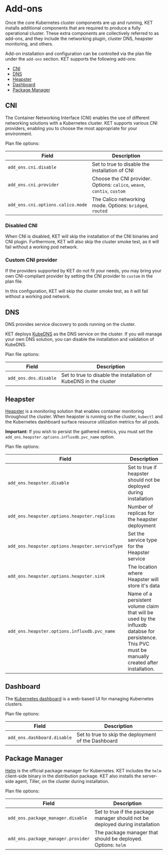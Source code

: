 # Add-ons

Once the core Kubernetes cluster components are up and running, KET installs
additional components that are required to produce a fully operational cluster.
These extra components are collectively referred to as add-ons, and they include
the networking plugin, cluster DNS, heapster monitoring, and others.

Add-on installation and configuration can be controlled via the plan file under 
the `add-ons` section. KET supports the following add-ons:

- [CNI](#cni)
- [DNS](#dns)
- [Heapster](#heapster)
- [Dashboard](#dashboard)
- [Package Manager](#package-manager)

## CNI
The Container Networking Interface (CNI) enables the use of different
networking solutions with a Kubernetes cluster. KET supports various 
CNI providers, enabling you to choose the most appropriate for your environment.

Plan file options:

| Field | Description | 
|-------|-------------|
| `add_ons.cni.disable` | Set to true to disable the installation of CNI | 
| `add_ons.cni.provider` | Choose the CNI provider. Options: `calico`, `weave`, `contiv`, `custom` |
| `add_ons.cni.options.calico.mode` | The Calico networking mode. Options: `bridged`, `routed` |

### Disabled CNI
When CNI is disabled, KET will skip the installation of the CNI binaries and CNI plugin.
Furthermore, KET will also skip the cluster smoke test, as it will fail without a working
pod network.

### Custom CNI provider
If the providers supported by KET do not fit your needs, you may bring your own
CNI-compliant provider by setting the CNI provider to `custom` in the plan file.

In this configuration, KET will skip the cluster smoke test, as it will fail without
a working pod network.

## DNS
DNS provides service discovery to pods running on the cluster. 

KET deploys [KubeDNS](https://github.com/kubernetes/dns) as the DNS service on the cluster. If you will manage your own DNS solution, you can disable the installation and validation of KubeDNS. 

Plan file options:

| Field | Description |
|-------|-------------|
| `add_ons.dns.disable` | Set to true to disable the installation of KubeDNS in the cluster |

## Heapster
[Heapster](https://github.com/kubernetes/heapster) is a monitoring solution that enables container monitoring throughout
the cluster. When heapster is running on the cluster, `kubectl` and the Kubernetes 
dashboard surface resource utilization metrics for all pods.

**Important:** If you wish to persist the gathered metrics, you must set the `add_ons.heapster.options.influxdb.pvc_name` option.

Plan file options:

| Field | Description |
|---------------|-------------|
| `add_ons.heapster.disable` | Set to true if heapster should not be deployed during installation |
| `add_ons.heapster.options.heapster.replicas`  | Number of replicas for the heapster deployment |
| `add_ons.heapster.options.heapster.serviceType` | Set the service type for the Heapster service |
| `add_ons.heapster.options.heapster.sink` | The location where Heapster will store it's data |
| `add_ons.heapster.options.influxdb.pvc_name` | Name of a persistent volume claim that will be used by the influxdb databse for persistence. This PVC must be manually created after installation. |


## Dashboard
The [Kubernetes dashboard](https://github.com/kubernetes/dashboard) is a web-based UI for managing Kubernetes clusters.

Plan file options:

| Field | Description | 
|-------|-------------|
| `add_ons.dashboard.disable` | Set to true to skip the deployment of the Dashboard |


## Package Manager
[Helm](https://github.com/kubernetes/helm) is the official package manager for Kubernetes. KET includes the `helm` client-side binary in the distribution package. KET also installs the server-side agent, Tiller, on the cluster during installation. 

Plan file options:

| Field | Description |
|---------------|-------------|
| `add_ons.package_manager.disable` | Set to true if the package manager should not be deployed during installation |
| `add_ons.package_manager.provider` | The package manager that should be deployed. Options: `helm` |
